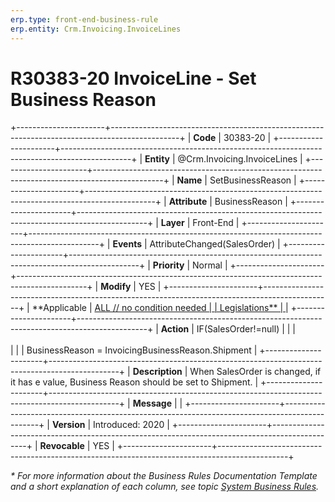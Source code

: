 ```yaml
---
erp.type: front-end-business-rule
erp.entity: Crm.Invoicing.InvoiceLines
---
```


# R30383-20 InvoiceLine - Set Business Reason
+----------------------+-----------------------------------------------------------------------------------------------+
| **Code**             | 30383-20                                                                                      |
+----------------------+-----------------------------------------------------------------------------------------------+
| **Entity**           | @Crm.Invoicing.InvoiceLines                                                                   |
+----------------------+-----------------------------------------------------------------------------------------------+
| **Name**             | SetBusinessReason                                                                             |
+----------------------+-----------------------------------------------------------------------------------------------+
| **Attribute**        | BusinessReason                                                                                |
+----------------------+-----------------------------------------------------------------------------------------------+
| **Layer**            | Front-End                                                                                     |
+----------------------+-----------------------------------------------------------------------------------------------+
| **Events**           | AttributeChanged(SalesOrder)                                                                  |
+----------------------+-----------------------------------------------------------------------------------------------+
| **Priority**         | Normal                                                                                        |
+----------------------+-----------------------------------------------------------------------------------------------+
| **Modify**           | YES                                                                                           |
+----------------------+-----------------------------------------------------------------------------------------------+
| **Applicable         | [ALL // no condition needed                                                                   |
| Legislations**       | ](xref:applicable-legislations)                                                               |
+----------------------+-----------------------------------------------------------------------------------------------+
| **Action**           | IF(SalesOrder!=null)                                                                          |
|                      | <br/><br/>                                                                                    |
|                      | BusinessReason = InvoicingBusinessReason.Shipment                                             |
+----------------------+-----------------------------------------------------------------------------------------------+
| **Description**      | When SalesOrder is changed, if it has e value, Business Reason should be set to Shipment.     |
+----------------------+-----------------------------------------------------------------------------------------------+
| **Message**          |                                                                                               |
+----------------------+-----------------------------------------------------------------------------------------------+
| **Version**          | Introduced: 2020                                                                              |
+----------------------+-----------------------------------------------------------------------------------------------+
| **Revocable**        | YES                                                                                           |
+----------------------+-----------------------------------------------------------------------------------------------+

*\* For more information about the Business Rules Documentation Template and a short explanation of each column, see
topic [System Business Rules](../templates/template-description-system-business-rules.md).*
